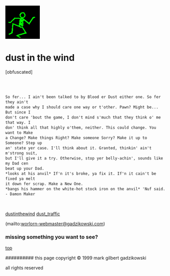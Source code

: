 ![dancer](assets/dancer.gif)

# dust in the wind



 [obfuscated]

![xparent](assets/xparent.gif)  


```
		
So fer... I ain't been talked to by Blood er Dust either one. So fer they ain't
made a case why I should care one way or t'other. Pawn? Might be... But since I
don't care 'bout the game, I don't mind s'much that they think o' me that way. I
don' think all that highly o'them, neither. This could change. You want to Make
a Change? Make things Right? Make someone Sorry? Make it up to Someone? Step up
an' state yer case. I'll think about it. Granted, thinkin' ain't m'strong suit,
but I'll give it a try. Otherwise, stop yer belly-achin', sounds like my Dad cen
beat up your Dad.
*looks at his anvil* If'n it's broke, ya fix it. If'n it cain't be fixed ya melt
it down fer scrap. Make a New One.
*bangs his hammer on the white-hot stock iron on the anvil* 'Nuf said.
- Damon Maker
		
	
```

 





  [dustinthewind](dustinthewind.md)  [dust_traffic](dust_traffic.md) 

 (mailto:worlorn-webmaster@gadzikowski.com) 

 
### missing something you want to see?



 [top](#top) 

 
########## this page copyright © 1999 mark gilbert gadzikowski

 all rights reserved